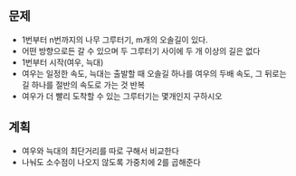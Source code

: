 ## 문제
- 1번부터 n번까지의 나무 그루터기, m개의 오솔길이 있다. 
- 어떤 방향으로든 갈 수 있으며 두 그루터기 사이에 두 개 이상의 길은 없다
- 1번부터 시작(여우, 늑대)
- 여우는 일정한 속도, 늑대는 출발할 때 오솔길 하나를 여우의 두배 속도, 그 뒤로는 길 하나를 절반의 속도로 가는 것 반복
- 여우가 더 빨리 도착할 수 있는 그루터기는 몇개인지 구하시오

## 계획
- 여우와 늑대의 최단거리를 따로 구해서 비교한다
- 나눠도 소수점이 나오지 않도록 가중치에 2를 곱해준다
